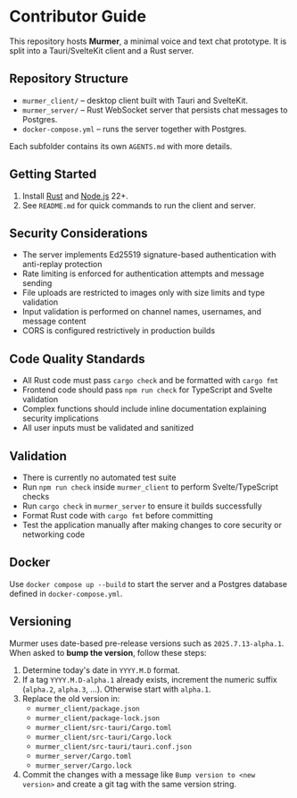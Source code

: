 # Contributor Guide

This repository hosts **Murmer**, a minimal voice and text chat prototype.
It is split into a Tauri/SvelteKit client and a Rust server.

## Repository Structure
- `murmer_client/` – desktop client built with Tauri and SvelteKit.
- `murmer_server/` – Rust WebSocket server that persists chat messages to Postgres.
- `docker-compose.yml` – runs the server together with Postgres.

Each subfolder contains its own `AGENTS.md` with more details.

## Getting Started
1. Install [Rust](https://www.rust-lang.org/tools/install) and [Node.js](https://nodejs.org) 22+.
2. See `README.md` for quick commands to run the client and server.

## Security Considerations
- The server implements Ed25519 signature-based authentication with anti-replay protection
- Rate limiting is enforced for authentication attempts and message sending
- File uploads are restricted to images only with size limits and type validation
- Input validation is performed on channel names, usernames, and message content
- CORS is configured restrictively in production builds

## Code Quality Standards
- All Rust code must pass `cargo check` and be formatted with `cargo fmt`
- Frontend code should pass `npm run check` for TypeScript and Svelte validation
- Complex functions should include inline documentation explaining security implications
- All user inputs must be validated and sanitized

## Validation
- There is currently no automated test suite
- Run `npm run check` inside `murmer_client` to perform Svelte/TypeScript checks
- Run `cargo check` in `murmer_server` to ensure it builds successfully
- Format Rust code with `cargo fmt` before committing
- Test the application manually after making changes to core security or networking code

## Docker
Use `docker compose up --build` to start the server and a Postgres database defined in `docker-compose.yml`.

## Versioning
Murmer uses date-based pre-release versions such as `2025.7.13-alpha.1`.
When asked to **bump the version**, follow these steps:
1. Determine today's date in `YYYY.M.D` format.
2. If a tag `YYYY.M.D-alpha.1` already exists, increment the numeric
   suffix (`alpha.2`, `alpha.3`, ...). Otherwise start with `alpha.1`.
3. Replace the old version in:
   - `murmer_client/package.json`
   - `murmer_client/package-lock.json`
   - `murmer_client/src-tauri/Cargo.toml`
   - `murmer_client/src-tauri/Cargo.lock`
   - `murmer_client/src-tauri/tauri.conf.json`
   - `murmer_server/Cargo.toml`
   - `murmer_server/Cargo.lock`
4. Commit the changes with a message like `Bump version to <new version>`
   and create a git tag with the same version string.
